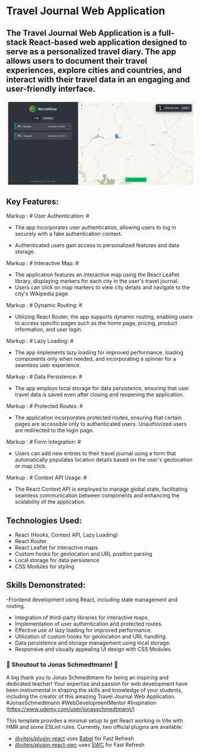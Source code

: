 # Travel Journal Web Application

## The Travel Journal Web Application is a full-stack React-based web application designed to serve as a personalized travel diary. The app allows users to document their travel experiences, explore cities and countries, and interact with their travel data in an engaging and user-friendly interface.

![Alt text](/public/worldWise.png "Travel Journal Web Application")

## Key Features:

Markup : # User Authentication: #

- The app incorporates user authentication, allowing users to log in securely with a fake authentication context.

- Authenticated users gain access to personalized features and data storage.

Markup : # Interactive Map: #

- The application features an interactive map using the React Leaflet library, displaying markers for each city in the user's travel journal.
- Users can click on map markers to view city details and navigate to the city's Wikipedia page.

Markup : # Dynamic Routing: #

- Utilizing React Router, the app supports dynamic routing, enabling users to access specific pages such as the home page, pricing, product information, and user login.

Markup : # Lazy Loading: #

- The app implements lazy loading for improved performance, loading components only when needed, and incorporating a spinner for a seamless user experience.

Markup : # Data Persistence: #

- The app employs local storage for data persistence, ensuring that user travel data is saved even after closing and reopening the application.

Markup : # Protected Routes: #

- The application incorporates protected routes, ensuring that certain pages are accessible only to authenticated users. Unauthorized users are redirected to the login page.

Markup : # Form Integration: #

- Users can add new entries to their travel journal using a form that automatically populates location details based on the user's geolocation or map click.

Markup : # Context API Usage: #

- The React Context API is employed to manage global state, facilitating seamless communication between components and enhancing the scalability of the application.

## Technologies Used:

- React (Hooks, Context API, Lazy Loading)
- React Router
- React Leaflet for interactive maps
- Custom hooks for geolocation and URL position parsing
- Local storage for data persistence
- CSS Modules for styling

## Skills Demonstrated:

-Frontend development using React, including state management and routing.

- Integration of third-party libraries for interactive maps.
- Implementation of user authentication and protected routes.
- Effective use of lazy loading for improved performance.
- Utilization of custom hooks for geolocation and URL handling.
- Data persistence and storage management using local storage.
- Responsive and visually appealing UI design with CSS Modules.

### 🎉 Shoutout to Jonas Schmedtmann! 🚀

A big thank you to Jonas Schmedtmann for being an inspiring and dedicated teacher! Your expertise and passion for web development have been instrumental in shaping the skills and knowledge of your students, including the creator of this amazing Travel Journal Web Application.
#JonasSchmedtmann #WebDevelopmentMentor #Inspiration
(https://www.udemy.com/user/jonasschmedtmann/)

This template provides a minimal setup to get React working in Vite with HMR and some ESLint rules.
Currently, two official plugins are available:

- [@vitejs/plugin-react](https://github.com/vitejs/vite-plugin-react/blob/main/packages/plugin-react/README.md) uses [Babel](https://babeljs.io/) for Fast Refresh
- [@vitejs/plugin-react-swc](https://github.com/vitejs/vite-plugin-react-swc) uses [SWC](https://swc.rs/) for Fast Refresh
